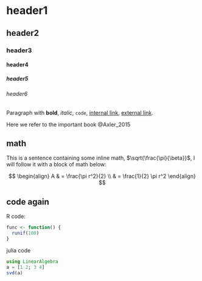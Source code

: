 # header1
## header2
### header3
#### header4
##### header5
###### header6

Paragraph with **bold**, _italic_, `code`, [internal link](meta/), [external link](github.com).

Here we refer to the important book @Axler_2015

## math
This is a sentence containing some inline math, $\sqrt{\frac{\pi}{\beta}}$, I
will follow it with a block of math below: 

$$
\begin{align}
A & = \frac{\pi r^2}{2} \\
 & = \frac{1}{2} \pi r^2
\end{align}
$$

## code again
R code:
```r
func <- function() {
  runif(100)
}
```

julia code
```julia
using LinearAlgebra
a = [1 2; 3 4]
svd(a)
```
